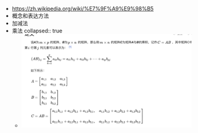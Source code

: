 - https://zh.wikipedia.org/wiki/%E7%9F%A9%E9%98%B5
- 概念和表达方法
- 加减法
- 乘法
  collapsed:: true
	- ![image.png](../assets/image_1688267476900_0.png)